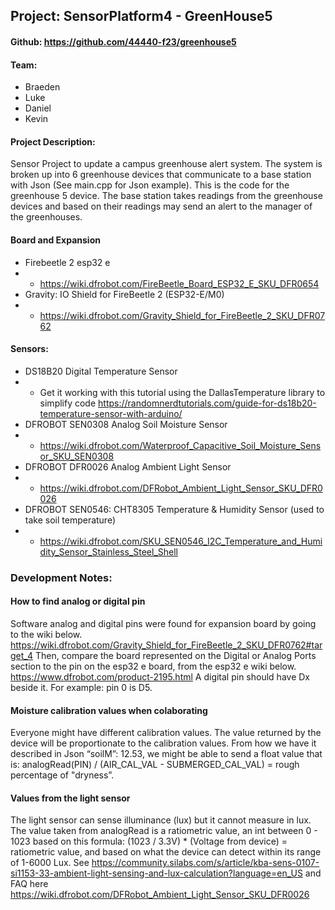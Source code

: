 ## Project: SensorPlatform4 - GreenHouse5
#### Github: https://github.com/44440-f23/greenhouse5
#### Team:
- Braeden
- Luke
- Daniel
- Kevin

#### Project Description:
Sensor Project to update a campus greenhouse alert system. The system is broken up into 6 greenhouse devices that communicate to a base station with Json (See main.cpp for Json example). This is the code for the greenhouse 5 device. The base station takes readings from the greenhouse devices and based on their readings may send an alert to the manager of the greenhouses.

#### Board and Expansion
- Firebeetle 2 esp32 e
- - https://wiki.dfrobot.com/FireBeetle_Board_ESP32_E_SKU_DFR0654
- Gravity: IO Shield for FireBeetle 2 (ESP32-E/M0)
- - https://wiki.dfrobot.com/Gravity_Shield_for_FireBeetle_2_SKU_DFR0762

#### Sensors:
- DS18B20 Digital Temperature Sensor
- - Get it working with this tutorial using the DallasTemperature library to simplify code https://randomnerdtutorials.com/guide-for-ds18b20-temperature-sensor-with-arduino/ 
- DFROBOT SEN0308 Analog Soil Moisture Sensor
- - https://wiki.dfrobot.com/Waterproof_Capacitive_Soil_Moisture_Sensor_SKU_SEN0308 
- DFROBOT DFR0026 Analog Ambient Light Sensor
- - https://wiki.dfrobot.com/DFRobot_Ambient_Light_Sensor_SKU_DFR0026 
- DFROBOT SEN0546: CHT8305 Temperature & Humidity Sensor (used to take soil temperature)
- - https://wiki.dfrobot.com/SKU_SEN0546_I2C_Temperature_and_Humidity_Sensor_Stainless_Steel_Shell

### Development Notes:
#### How to find analog or digital pin
Software analog and digital pins were found for expansion board by going to the wiki below. https://wiki.dfrobot.com/Gravity_Shield_for_FireBeetle_2_SKU_DFR0762#target_4 Then, compare the board represented on the Digital or Analog Ports section to the pin on the esp32 e board, from the esp32 e wiki below. https://www.dfrobot.com/product-2195.html A digital pin should have Dx beside it. For example: pin 0 is D5.

#### Moisture calibration values when colaborating
Everyone might have different calibration values. The value returned by the device will be proportionate to the calibration values. From how we have it described in Json “soilM”: 12.53, we might be able to send a float value that is: analogRead(PIN) / (AIR_CAL_VAL - SUBMERGED_CAL_VAL) = rough percentage of "dryness”.

#### Values from the light sensor
The light sensor can sense illuminance (lux) but it cannot measure in lux. The value taken from analogRead is a ratiometric value, an int between 0 - 1023 based on this formula: (1023 / 3.3V) * (Voltage from device) = ratiometric value, and based on what the device can detect within its range of 1-6000 Lux.
See https://community.silabs.com/s/article/kba-sens-0107-si1153-33-ambient-light-sensing-and-lux-calculation?language=en_US
and FAQ here https://wiki.dfrobot.com/DFRobot_Ambient_Light_Sensor_SKU_DFR0026 